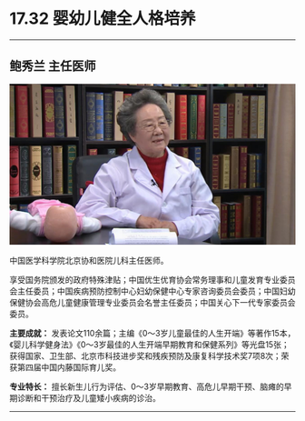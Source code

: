 # 17.32 婴幼儿健全人格培养

---

## 鲍秀兰 主任医师

![1683956082268](image/c17_032/1683956082268.png)

中国医学科学院北京协和医院儿科主任医师。

享受国务院颁发的政府特殊津贴；中国优生优育协会常务理事和儿童发育专业委员会主任委员；中国疾病预防控制中心妇幼保健中心专家咨询委员会委员；中国妇幼保健协会高危儿童健康管理专业委员会名誉主任委员；中国关心下一代专家委员会委员。


**主要成就：** 发表论文110余篇；主编《0～3岁儿童最佳的人生开端》等著作15本，《婴儿科学健身法》《0～3岁最佳的人生开端早期教育和保健系列》等光盘15张；获得国家、卫生部、北京市科技进步奖和残疾预防及康复科学技术奖7项8次；荣获第四届中国内藤国际育儿奖。


**专业特长：** 擅长新生儿行为评估、0～3岁早期教育、高危儿早期干预、脑瘫的早期诊断和干预治疗及儿童矮小疾病的诊治。

---
